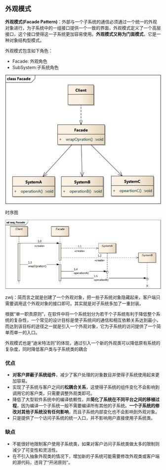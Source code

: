 ## 外观模式
**外观模式(Facade Pattern)**：外部与一个子系统的通信必须通过一个统一的外观对象进行，为子系统中的一组接口提供一个一致的界面，外观模式定义了一个高层接口，这个接口使得这一子系统更加容易使用。**外观模式又称为门面模式**，它是一种对象结构型模式。

外观模式包含如下角色：

 - Facade: 外观角色
 - SubSystem:子系统角色

![](image/facade0.jpg)

时序图

![](image/facade1.jpg)

zwlj：简而言之就是创建了一个外观对象，把一些子系统对象隐藏起来，客户端只需要调用这个外观对象的接口即可。其实就是对子系统多加了一重封装。

根据“单一职责原则”，在软件中将一个系统划分为若干个子系统有利于降低整个系统的复杂性，一个常见的设计目标是使子系统间的通信和相互依赖关系达到最小，而达到该目标的途径之一就是引入一个外观对象，它为子系统的访问提供了一个简单而单一的入口。

外观模式也是“迪米特法则”的体现，通过引入一个新的外观类可以降低原有系统的复杂度，同时降低客户类与子系统类的耦合

### 优点
 - **对客户屏蔽子系统组件**，减少了客户处理的对象数目并使得子系统使用起来更加容易。
 - 实现了子系统与客户之间的**松耦合关系**，这使得子系统的组件变化不会影响到调用它的客户类，只需要调整外观类即可。
 - 降低了大型软件系统中的编译依赖性，并**简化了系统在不同平台之间的移植过程**，因为编译一个子系统一般不需要编译所有其他的子系统。**一个子系统的修改对其他子系统没有任何影响**，而且子系统内部变化也不会影响到外观对象。
 - 只是提供了一个访问子系统的统一入口，并不影响用户直接使用子系统类。

### 缺点
 - 不能很好地限制客户使用子系统类，如果对客户访问子系统类做太多的限制则减少了可变性和灵活性。
 - 在不引入抽象外观类的情况下，增加新的子系统可能需要修改外观类或客户端的源代码，违背了“开闭原则”。
